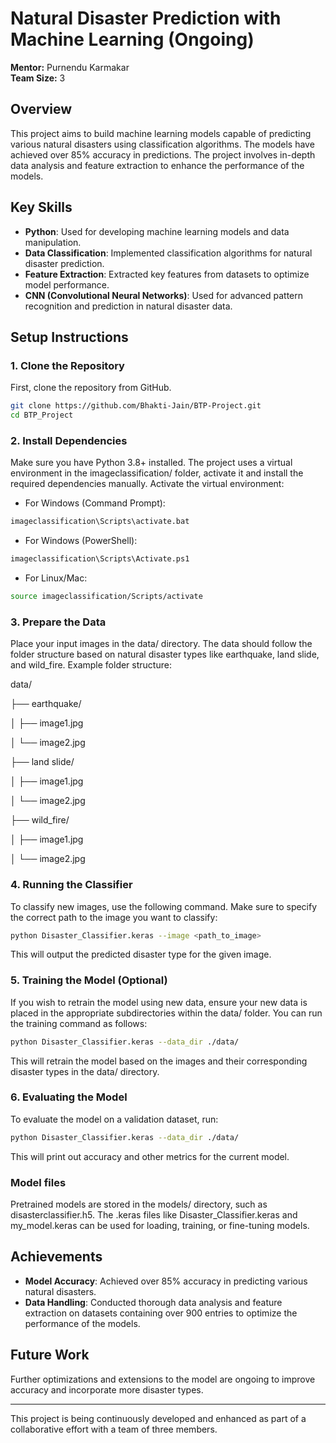 # Natural Disaster Prediction with Machine Learning (Ongoing)

**Mentor:** Purnendu Karmakar  
**Team Size:** 3  

## Overview
This project aims to build machine learning models capable of predicting various natural disasters using classification algorithms. The models have achieved over 85% accuracy in predictions. The project involves in-depth data analysis and feature extraction to enhance the performance of the models.

## Key Skills
- **Python**: Used for developing machine learning models and data manipulation.
- **Data Classification**: Implemented classification algorithms for natural disaster prediction.
- **Feature Extraction**: Extracted key features from datasets to optimize model performance.
- **CNN (Convolutional Neural Networks)**: Used for advanced pattern recognition and prediction in natural disaster data.

## Setup Instructions

### 1. Clone the Repository
First, clone the repository from GitHub.

```bash
git clone https://github.com/Bhakti-Jain/BTP-Project.git
cd BTP_Project
```

### 2. Install Dependencies
Make sure you have Python 3.8+ installed. The project uses a virtual environment in the imageclassification/ folder, activate it and install the required dependencies manually.
Activate the virtual environment:

- For Windows (Command Prompt):
```bash
imageclassification\Scripts\activate.bat
```
- For Windows (PowerShell):
```bash
imageclassification\Scripts\Activate.ps1
```
- For Linux/Mac:
```bash
source imageclassification/Scripts/activate
```

### 3. Prepare the Data
Place your input images in the data/ directory. The data should follow the folder structure based on natural disaster types like earthquake, land slide, and wild_fire.
Example folder structure:

data/

├── earthquake/

│   ├── image1.jpg

│   └── image2.jpg

├── land slide/

│   ├── image1.jpg

│   └── image2.jpg

├── wild_fire/

│   ├── image1.jpg

│   └── image2.jpg

### 4. Running the Classifier
To classify new images, use the following command. Make sure to specify the correct path to the image you want to classify:
```bash
python Disaster_Classifier.keras --image <path_to_image>
```
This will output the predicted disaster type for the given image.

### 5. Training the Model (Optional)
If you wish to retrain the model using new data, ensure your new data is placed in the appropriate subdirectories within the data/ folder. You can run the training command as follows:
```bash
python Disaster_Classifier.keras --data_dir ./data/
```
This will retrain the model based on the images and their corresponding disaster types in the data/ directory.

### 6. Evaluating the Model
To evaluate the model on a validation dataset, run:
```bash
python Disaster_Classifier.keras --data_dir ./data/
```
This will print out accuracy and other metrics for the current model.

### Model files
Pretrained models are stored in the models/ directory, such as disasterclassifier.h5. The .keras files like Disaster_Classifier.keras and my_model.keras can be used for loading, training, or fine-tuning models.

## Achievements
- **Model Accuracy**: Achieved over 85% accuracy in predicting various natural disasters.
- **Data Handling**: Conducted thorough data analysis and feature extraction on datasets containing over 900 entries to optimize the performance of the models.

## Future Work
Further optimizations and extensions to the model are ongoing to improve accuracy and incorporate more disaster types.

---

This project is being continuously developed and enhanced as part of a collaborative effort with a team of three members.
